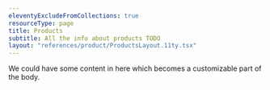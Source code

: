 ```yaml
---
eleventyExcludeFromCollections: true
resourceType: page
title: Products
subtitle: All the info about products TODO
layout: "references/product/ProductsLayout.11ty.tsx"
---
```


We could have some content in here which becomes a customizable part of the body.